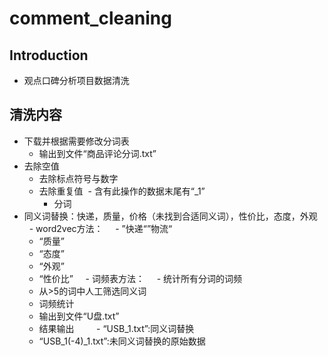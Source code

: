 # comment_cleaning
## Introduction
  - 观点口碑分析项目数据清洗

## 清洗内容
  - 下载并根据需要修改分词表
  	- 输出到文件“商品评论分词.txt”
  - 去除空值
  	- 去除标点符号与数字
	- 去除重复值
  - 含有此操作的数据末尾有“_1”
      - 分词
  - 同义词替换：快递，质量，价格（未找到合适同义词），性价比，态度，外观
      - word2vec方法：
      	 - ”快递“”物流“
	 - “质量”
	 - “态度”
	 - “外观”
	 - “性价比”
      - 词频表方法：
      	 - 统计所有分词的词频
	 - 从>5的词中人工筛选同义词
	- 词频统计
	 - 输出到文件“U盘.txt”
      - 结果输出
         - “USB_1.txt”:同义词替换
	 - “USB_1(-4)_1.txt”:未同义词替换的原始数据

